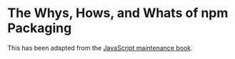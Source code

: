 # The Whys, Hows, and Whats of npm Packaging

This has been adapted from the [JavaScript maintenance book](https://survivejs.com/maintenance/).
